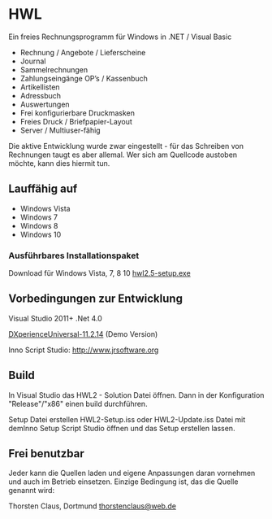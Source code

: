 # HWL
Ein freies Rechnungsprogramm für Windows in .NET / Visual Basic

- Rechnung / Angebote / Lieferscheine
- Journal
- Sammelrechnungen
- Zahlungseingänge OP’s / Kassenbuch
- Artikellisten
- Adressbuch
- Auswertungen
- Frei konfigurierbare Druckmasken
- Freies Druck / Briefpapier-Layout
- Server / Multiuser-fähig

Die aktive Entwicklung wurde zwar eingestellt - für das Schreiben von Rechnungen taugt es aber allemal. Wer sich am Quellcode austoben möchte, kann dies hiermit tun.

## Lauffähig auf
- Windows Vista
- Windows 7
- Windows 8
- Windows 10

### Ausführbares Installationspaket
Download für Windows Vista, 7, 8 10
[hwl2.5-setup.exe](https://github.com/tclaus/hwl/releases/download/2.5/hwl2.5-setup.exe)


## Vorbedingungen zur Entwicklung
Visual Studio 2011+
.Net 4.0

[DXperienceUniversal-11.2.14](https://claus-software.de/Downloads/DXperienceUniversal-11.2.14.exe) (Demo Version)

Inno Script Studio:
http://www.jrsoftware.org

## Build
In Visual Studio das HWL2 - Solution Datei öffnen.
Dann in der Konfiguration "Release"/"x86" einen build durchführen.

Setup Datei erstellen
HWL2-Setup.iss oder HWL2-Update.iss Datei mit demInno Setup Script Studio öffnen und das Setup erstellen lassen.

## Frei benutzbar
Jeder kann die Quellen laden und eigene Anpassungen daran vornehmen und auch im Betrieb einsetzen.
Einzige Bedingung ist, das die Quelle genannt wird:

Thorsten Claus, Dortmund
thorstenclaus@web.de
